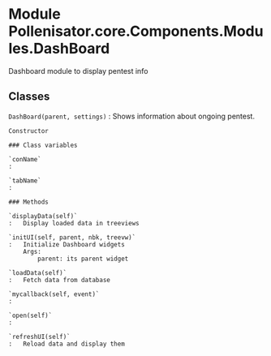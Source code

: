 Module Pollenisator.core.Components.Modules.DashBoard
=====================================================
Dashboard module to display pentest info

Classes
-------

`DashBoard(parent, settings)`
:   Shows information about ongoing pentest. 
    
    Constructor

    ### Class variables

    `conName`
    :

    `tabName`
    :

    ### Methods

    `displayData(self)`
    :   Display loaded data in treeviews

    `initUI(self, parent, nbk, treevw)`
    :   Initialize Dashboard widgets
        Args:
            parent: its parent widget

    `loadData(self)`
    :   Fetch data from database

    `mycallback(self, event)`
    :

    `open(self)`
    :

    `refreshUI(self)`
    :   Reload data and display them